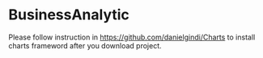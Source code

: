 # BusinessAnalytic

Please follow instruction in https://github.com/danielgindi/Charts to install charts frameword after you download project.




